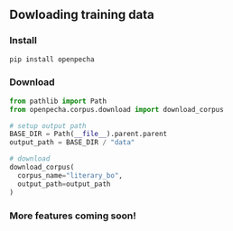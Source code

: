 ## Dowloading training data

### Install

```bash
pip install openpecha
```

### Download
```python
from pathlib import Path
from openpecha.corpus.download import download_corpus

# setup output path
BASE_DIR = Path(__file__).parent.parent
output_path = BASE_DIR / "data"

# download
download_corpus(
  corpus_name="literary_bo",
  output_path=output_path
)
```

### More features coming soon!


